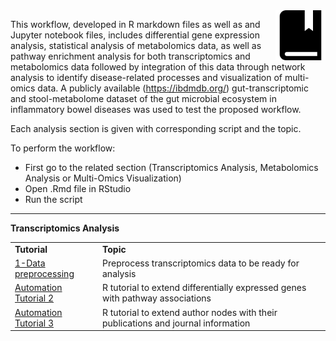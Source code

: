 <img src="../images/tutorials-icon.png" width="80" align="right"/>

This workflow, developed in R markdown files as well as and Jupyter notebook files, includes differential gene expression analysis, statistical analysis of metabolomics data, as well as pathway enrichment analysis for both transcriptomics and metabolomics data followed by integration of this data through network analysis to identify disease-related processes and visualization of multi-omics data. A publicly available (https://ibdmdb.org/) gut-transcriptomic and stool-metabolome dataset of the gut microbial ecosystem in inflammatory bowel diseases was used to test the proposed workflow.<br>

Each analysis section is given with corresponding script and the topic.<br>

To perform the workflow:<br>
* First go to the related section (Transcriptomics Analysis, Metabolomics Analysis or Multi-Omics Visualization)<br> 
* Open .Rmd file in RStudio<br>
* Run the script<br>

***
**Transcriptomics Analysis**
<table>
<tr>
<td><b>Tutorial</b></td><td><b>Topic</b></td>
</tr>
<tr>
<td><a href="https://github.com/BiGCAT-UM/Transcriptomics_Metabolomics_Analysis/tree/master/transcriptomics_analysis/1-data_preprocessing">1-Data preprocessing </a></td><td>Preprocess transcriptomics data to be ready for analysis</td>
</tr>
<tr>
<td><a href="https://github.com/CyTargetLinker/cytargetlinker-automation/tree/master/R-automation/UseCase2">Automation Tutorial 2</a></td><td>R tutorial to extend differentially expressed genes with pathway associations</td>
</tr>
<tr>
<td><a href="https://github.com/CyTargetLinker/cytargetlinker-automation/tree/master/R-automation/UseCase3">Automation Tutorial 3</a></td><td>R tutorial to extend author nodes with their publications and journal information</td>
</tr>
</table>
